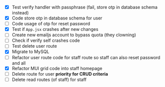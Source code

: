 - [x] Test verify handler with passphrase (fail, store otp in database schema instead)
- [x] Code store otp in database schema for user
- [ ] Code usage of otp for reset password
- [x] Test if `App.jsx` crashes after new changes
- [ ] Create new emailjs account to bypass quota (they clowning)
- [ ] Check if verify self crashes code
- [ ] Test delete user route
- [x] Migrate to MySQL
- [ ] Refactor user route code for staff route so staff can also reset password and all
- [x] Refactor MUI grid code into staff homepage
- [ ] Delete route for user **priority for CRUD criteria**
- [ ] Delete read routes (of staff) for staff
